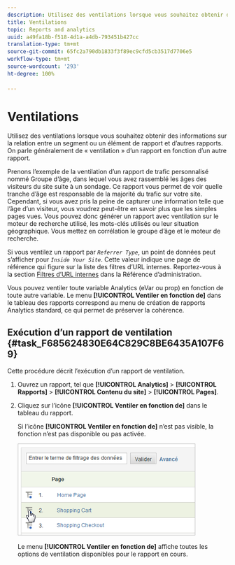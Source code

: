 ```yaml
---
description: Utilisez des ventilations lorsque vous souhaitez obtenir des informations sur la relation entre un segment ou un élément de rapport et d’autres rapports. On parle généralement de « ventilation » d’un rapport en fonction d’un autre rapport.
title: Ventilations
topic: Reports and analytics
uuid: a49fa18b-f518-4d1a-a4db-793451b427cc
translation-type: tm+mt
source-git-commit: 65fc2a790db1833f3f89ec9cfd5cb3517d7706e5
workflow-type: tm+mt
source-wordcount: '293'
ht-degree: 100%

---
```



# Ventilations

Utilisez des ventilations lorsque vous souhaitez obtenir des informations sur la relation entre un segment ou un élément de rapport et d’autres rapports. On parle généralement de « ventilation » d’un rapport en fonction d’un autre rapport.

Prenons l’exemple de la ventilation d’un rapport de trafic personnalisé nommé Groupe d’âge, dans lequel vous avez rassemblé les âges des visiteurs du site suite à un sondage. Ce rapport vous permet de voir quelle tranche d’âge est responsable de la majorité du trafic sur votre site. Cependant, si vous avez pris la peine de capturer une information telle que l’âge d’un visiteur, vous voudrez peut-être en savoir plus que les simples pages vues. Vous pouvez donc générer un rapport avec ventilation sur le moteur de recherche utilisé, les mots-clés utilisés ou leur situation géographique. Vous mettez en corrélation le groupe d’âge et le moteur de recherche.

Si vous ventilez un rapport par  *`Referrer Type`*, un point de données peut s’afficher pour *`Inside Your Site`*. Cette valeur indique une page de référence qui figure sur la liste des filtres d’URL internes. Reportez-vous à la section [Filtres d’URL internes](/help/admin/admin/internal-url-filter-admin.md) dans la Référence d’administration.

Vous pouvez ventiler toute variable Analytics (eVar ou prop) en fonction de toute autre variable. Le menu **[!UICONTROL Ventiler en fonction de]** dans le tableau des rapports correspond au menu de création de rapports Analytics standard, ce qui permet de préserver la cohérence.

## Exécution d’un rapport de ventilation {#task_F685624830E64C829C8BE6435A107F69}

Cette procédure décrit l’exécution d’un rapport de ventilation.

<!-- 

t_reports_breakdown.xml

 -->

1. Ouvrez un rapport, tel que **[!UICONTROL Analytics]** > **[!UICONTROL Rapports]** > **[!UICONTROL Contenu du site]** > **[!UICONTROL Pages]**.
1. Cliquez sur l’icône **[!UICONTROL Ventiler en fonction de]** dans le tableau du rapport.

   Si l’icône **[!UICONTROL Ventiler en fonction de]** n’est pas visible, la fonction n’est pas disponible ou pas activée.

   ![](assets/breakdown.png)

   Le menu **[!UICONTROL Ventiler en fonction de]** affiche toutes les options de ventilation disponibles pour le rapport en cours.
